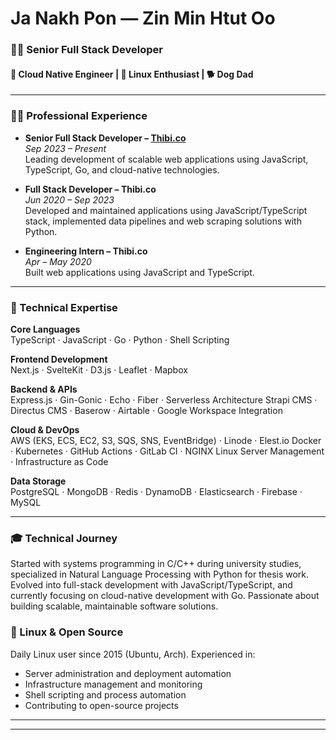 # Ja Nakh Pon — Zin Min Htut Oo

### 🧑‍💻 Senior Full Stack Developer
#### 🚀 Cloud Native Engineer | 🐧 Linux Enthusiast | 🐕 Dog Dad

---

### 👨‍💼 Professional Experience

- **Senior Full Stack Developer – [Thibi.co](https://thibi.co)**  
  *Sep 2023 – Present*  
  Leading development of scalable web applications using JavaScript, TypeScript, Go, and cloud-native technologies.

- **Full Stack Developer – Thibi.co**  
  *Jun 2020 – Sep 2023*  
  Developed and maintained applications using JavaScript/TypeScript stack, implemented data pipelines and web scraping solutions with Python.

- **Engineering Intern – Thibi.co**  
  *Apr – May 2020*  
  Built web applications using JavaScript and TypeScript.

---

### 🧰 Technical Expertise

**Core Languages**  
TypeScript · JavaScript · Go · Python  · Shell Scripting

**Frontend Development**  
Next.js · SvelteKit · D3.js · Leaflet · Mapbox

**Backend & APIs**  
Express.js · Gin-Gonic · Echo · Fiber · Serverless Architecture
Strapi CMS · Directus CMS · Baserow · Airtable · Google Workspace Integration

**Cloud & DevOps**  
AWS (EKS, ECS, EC2, S3, SQS, SNS, EventBridge) · Linode · Elest.io
Docker · Kubernetes · GitHub Actions · GitLab CI · NGINX
Linux Server Management · Infrastructure as Code

**Data Storage**  
PostgreSQL · MongoDB · Redis · DynamoDB · Elasticsearch · Firebase · MySQL

---

### 🎓 Technical Journey

Started with systems programming in C/C++ during university studies, specialized in Natural Language Processing with Python for thesis work. Evolved into full-stack development with JavaScript/TypeScript, and currently focusing on cloud-native development with Go. Passionate about building scalable, maintainable software solutions.

### 🐧 Linux & Open Source

Daily Linux user since 2015 (Ubuntu, Arch). Experienced in:
- Server administration and deployment automation
- Infrastructure management and monitoring
- Shell scripting and process automation
- Contributing to open-source projects

---


<!-- ### 📫 Contact & Profiles

- **Email**: minchanhtutoo@gmail.com  
- **WhatsApp**: +66 659 632 883  
- **Portfolio**: [janakhpon.gitlab.io](https://janakhpon.gitlab.io/)  
- **GitHub**: [github.com/janakhpon](https://github.com/janakhpon)  
- **GitLab**: [gitlab.com/janakhpon](https://gitlab.com/janakhpon) -->
---

